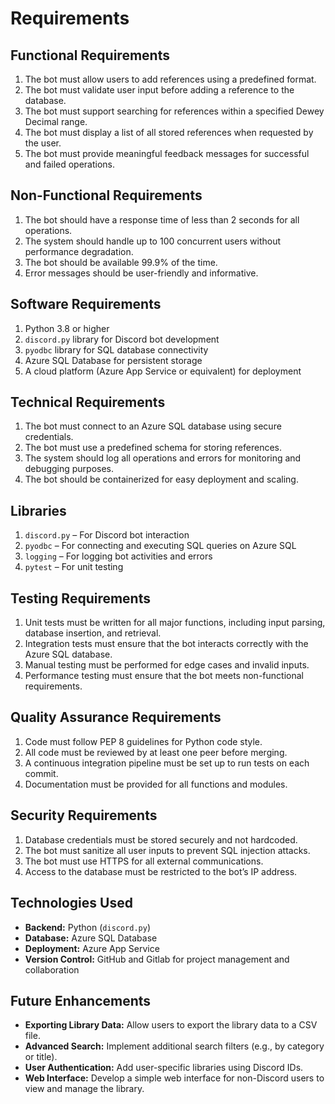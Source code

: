 
# Requirements

## Functional Requirements
1. The bot must allow users to add references using a predefined format.
2. The bot must validate user input before adding a reference to the database.
3. The bot must support searching for references within a specified Dewey Decimal range.
4. The bot must display a list of all stored references when requested by the user.
5. The bot must provide meaningful feedback messages for successful and failed operations.

## Non-Functional Requirements
1. The bot should have a response time of less than 2 seconds for all operations.
2. The system should handle up to 100 concurrent users without performance degradation.
3. The bot should be available 99.9% of the time.
4. Error messages should be user-friendly and informative.

## Software Requirements
1. Python 3.8 or higher
2. `discord.py` library for Discord bot development
3. `pyodbc` library for SQL database connectivity
4. Azure SQL Database for persistent storage
5. A cloud platform (Azure App Service or equivalent) for deployment

## Technical Requirements
1. The bot must connect to an Azure SQL database using secure credentials.
2. The bot must use a predefined schema for storing references.
3. The system should log all operations and errors for monitoring and debugging purposes.
4. The bot should be containerized for easy deployment and scaling.

## Libraries
1. `discord.py` – For Discord bot interaction
2. `pyodbc` – For connecting and executing SQL queries on Azure SQL
3. `logging` – For logging bot activities and errors
4. `pytest` – For unit testing

## Testing Requirements
1. Unit tests must be written for all major functions, including input parsing, database insertion, and retrieval.
2. Integration tests must ensure that the bot interacts correctly with the Azure SQL database.
3. Manual testing must be performed for edge cases and invalid inputs.
4. Performance testing must ensure that the bot meets non-functional requirements.

## Quality Assurance Requirements
1. Code must follow PEP 8 guidelines for Python code style.
2. All code must be reviewed by at least one peer before merging.
3. A continuous integration pipeline must be set up to run tests on each commit.
4. Documentation must be provided for all functions and modules.

## Security Requirements
1. Database credentials must be stored securely and not hardcoded.
2. The bot must sanitize all user inputs to prevent SQL injection attacks.
3. The bot must use HTTPS for all external communications.
4. Access to the database must be restricted to the bot’s IP address.

## Technologies Used
- **Backend:** Python (`discord.py`)
- **Database:** Azure SQL Database
- **Deployment:** Azure App Service
- **Version Control:** GitHub and Gitlab for project management and collaboration

## Future Enhancements
- **Exporting Library Data:** Allow users to export the library data to a CSV file.
- **Advanced Search:** Implement additional search filters (e.g., by category or title).
- **User Authentication:** Add user-specific libraries using Discord IDs.
- **Web Interface:** Develop a simple web interface for non-Discord users to view and manage the library.

